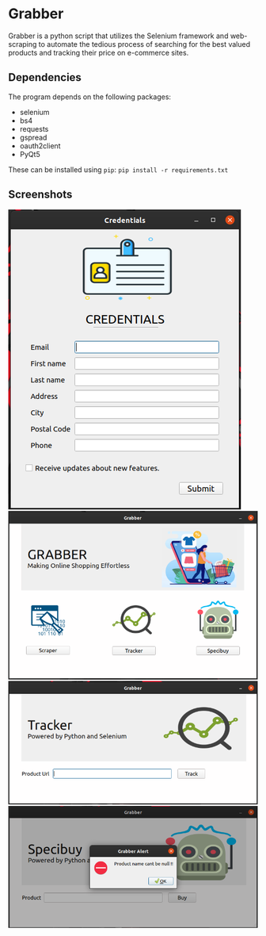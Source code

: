 # Grabber

Grabber is a python script that utilizes the Selenium framework and web-scraping to automate the tedious process of searching for the best valued products and tracking their price on e-commerce sites. 

## Dependencies

The program depends on the following packages:

* selenium
* bs4
* requests
* gspread
* oauth2client
* PyQt5

These can be installed using `pip`:
`pip install -r requirements.txt`

## Screenshots

![Registration](/Samples/credentials.png)
![Homepage](/Samples/GrabberHomepage.png)
![Tracker](/Samples/Tracker.png)
![Specibuy](/Samples/Specibuy.png)
